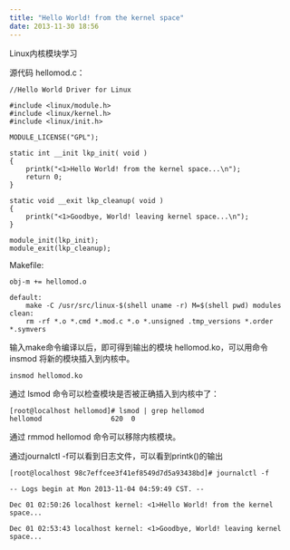 ```yaml
---
title: "Hello World! from the kernel space"
date: 2013-11-30 18:56
---
```


Linux内核模块学习

源代码 hellomod.c：

    //Hello World Driver for Linux

    #include <linux/module.h>
    #include <linux/kernel.h>
    #include <linux/init.h>

    MODULE_LICENSE("GPL");

    static int __init lkp_init( void )
    {
        printk("<1>Hello World! from the kernel space...\n");
        return 0;
    }

    static void __exit lkp_cleanup( void )
    {
        printk("<1>Goodbye, World! leaving kernel space...\n");
    }

    module_init(lkp_init);
    module_exit(lkp_cleanup);
    
Makefile:

	obj-m += hellomod.o

	default:
		make -C /usr/src/linux-$(shell uname -r) M=$(shell pwd) modules
	clean:  
    	rm -rf *.o *.cmd *.mod.c *.o *.unsigned .tmp_versions *.order *.symvers
    	
输入make命令编译以后，即可得到输出的模块 hellomod.ko，可以用命令 insmod 将新的模块插入到内核中。

	insmod hellomod.ko
	
通过 lsmod 命令可以检查模块是否被正确插入到内核中了：

	[root@localhost hellomod]# lsmod | grep hellomod
	hellomod                 620  0 

通过 rmmod hellomod 命令可以移除内核模块。

通过journalctl -f可以看到日志文件，可以看到printk()的输出

	[root@localhost 98c7effcee3f41ef8549d7d5a93438bd]# journalctl -f
	
	-- Logs begin at Mon 2013-11-04 04:59:49 CST. --
	
	Dec 01 02:50:26 localhost kernel: <1>Hello World! from the kernel space...
	
	Dec 01 02:53:43 localhost kernel: <1>Goodbye, World! leaving kernel space...
	
